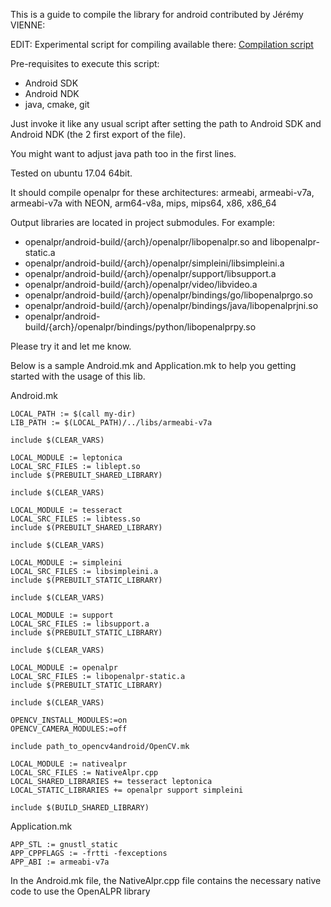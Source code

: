 This is a guide to compile the library for android contributed by Jérémy VIENNE:

EDIT: Experimental script for compiling available there:
[Compilation script](https://gist.github.com/jav974/072425f14927e6ca2c7a4439d8ac5457)

Pre-requisites to execute this script:

- Android SDK
- Android NDK
- java, cmake, git

Just invoke it like any usual script after setting the path to Android SDK and Android NDK (the 2 first export of the file).

You might want to adjust java path too in the first lines.

Tested on ubuntu 17.04 64bit.

It should compile openalpr for these architectures:
armeabi, armeabi-v7a, armeabi-v7a with NEON, arm64-v8a, mips, mips64, x86, x86_64

Output libraries are located in project submodules. For example:

* openalpr/android-build/{arch}/openalpr/libopenalpr.so and libopenalpr-static.a
* openalpr/android-build/{arch}/openalpr/simpleini/libsimpleini.a
* openalpr/android-build/{arch}/openalpr/support/libsupport.a
* openalpr/android-build/{arch}/openalpr/video/libvideo.a
* openalpr/android-build/{arch}/openalpr/bindings/go/libopenalprgo.so
* openalpr/android-build/{arch}/openalpr/bindings/java/libopenalprjni.so
* openalpr/android-build/{arch}/openalpr/bindings/python/libopenalprpy.so

Please try it and let me know.

Below is a sample Android.mk and Application.mk to help you getting started with the usage of this lib.

Android.mk
```
LOCAL_PATH := $(call my-dir)
LIB_PATH := $(LOCAL_PATH)/../libs/armeabi-v7a

include $(CLEAR_VARS)

LOCAL_MODULE := leptonica
LOCAL_SRC_FILES := liblept.so
include $(PREBUILT_SHARED_LIBRARY)

include $(CLEAR_VARS)

LOCAL_MODULE := tesseract
LOCAL_SRC_FILES := libtess.so
include $(PREBUILT_SHARED_LIBRARY)

include $(CLEAR_VARS)

LOCAL_MODULE := simpleini
LOCAL_SRC_FILES := libsimpleini.a
include $(PREBUILT_STATIC_LIBRARY)

include $(CLEAR_VARS)

LOCAL_MODULE := support
LOCAL_SRC_FILES := libsupport.a
include $(PREBUILT_STATIC_LIBRARY)

include $(CLEAR_VARS)

LOCAL_MODULE := openalpr
LOCAL_SRC_FILES := libopenalpr-static.a
include $(PREBUILT_STATIC_LIBRARY)

include $(CLEAR_VARS)

OPENCV_INSTALL_MODULES:=on
OPENCV_CAMERA_MODULES:=off

include path_to_opencv4android/OpenCV.mk

LOCAL_MODULE := nativealpr
LOCAL_SRC_FILES := NativeAlpr.cpp
LOCAL_SHARED_LIBRARIES += tesseract leptonica
LOCAL_STATIC_LIBRARIES += openalpr support simpleini

include $(BUILD_SHARED_LIBRARY)
```

Application.mk
```
APP_STL := gnustl_static
APP_CPPFLAGS := -frtti -fexceptions
APP_ABI := armeabi-v7a
```

In the Android.mk file, the NativeAlpr.cpp file contains the necessary native code to use the OpenALPR library